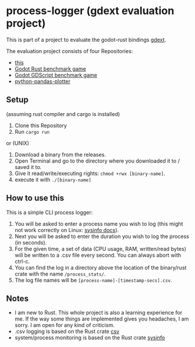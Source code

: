 # process-logger (gdext evaluation project)

This is part of a project to evaluate the godot-rust bindings [gdext](https://github.com/godot-rust/gdext).

The evaluation project consists of four Repositories:

- [this](https://github.com/franziskusz/process-logger)
- [Godot Rust benchmark game](https://github.com/franziskusz/dodge-r)
- [Godot GDScript benchmark game](https://github.com/franziskusz/dodge-gds)
- [python-pandas-plotter](https://github.com/franziskusz/pandas-plotter)

## Setup
(assuming rust compiler and cargo is installed)
1. Clone this Repository
2. Run `cargo run`

or (UNIX)
1. Download a binary from the releases.
2. Open Terminal and go to the directory where you downloaded it to / saved it to.
3. Give it read/write/executing rights: `chmod +rwx [binary-name]`.
4. execute it with `./[binary-name]`

## How to use this
This is a simple CLI process logger:

1. You will be asked to enter a process name you wish to log (this might not work correctly on Linux: [sysinfo docs](https://docs.rs/sysinfo/0.30.6/sysinfo/struct.Process.html)).
2. Next you will be asked to enter the duration you wish to log the process (in seconds).
3. For the given time, a set of data (CPU usage, RAM, written/read bytes) will be written to a .csv file every second. You can always abort with ctrl-c.
4. You can find the log in a directory above the location of the binary/rust crate with the name `/process_stats/`.
5. The log file names will be `[process-name]-[timestamp-secs].csv`.

## Notes

- I am new to Rust. This whole project is also a learning experience for me. If the way some things are implemented gives you headaches, I am sorry. I am open for any kind of criticism.
- .csv logging is based on the Rust crate [csv](https://crates.io/crates/csv)
- system/process monitoring is based on the Rust crate [sysinfo](https://crates.io/crates/sysinfo)
